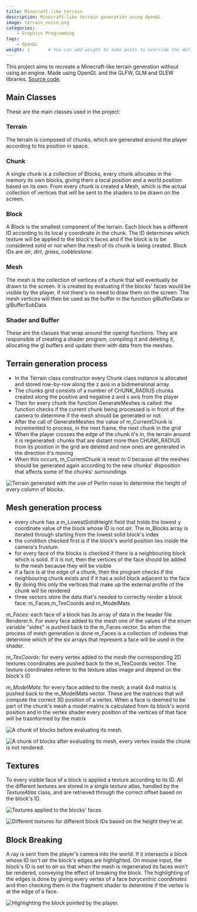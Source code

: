 ```yaml
---
title: Minecraft-like terrain
description: Minecraft-like terrain generation using OpenGL
image: terrain_noise.png
categories:
    - Graphics Programming
tags:
    - OpenGL
weight: 1       # You can add weight to some posts to override the default sorting (date descending)
---
```


This project aims to recreate a Minecraft-like terrain generation without using an engine. Made using OpenGL and the GLFW, GLM and GLEW libraries. [Source code](https://github.com/cmanziel/mncrft).

## Main Classes

These are the main classes used in the project:

### Terrain

The terrain is composed of chunks, which are generated around the player according to his position in space.

### Chunk

A single chunk is a collection of Blocks, every chunk allocates in the memory its own blocks, giving them a local position and a world position based on its own. From every chunk is created a Mesh, which is the actual collection of vertices that will be sent to the shaders to be drawn on the screen.

### Block

A Block is the smallest component of the terrain. Each block has a different ID according to its local y coordinate in the chunk. The ID determines which texture will be applied to the block's faces and if the block is to be considered solid or not when the mesh of its chunk is being created. Block IDs are *air*, *dirt*, *grass*, *cobblestone*.

### Mesh

The mesh is the collection of vertices of a chunk that will eventually be drawn to the screen. It is created by evaluating if the blocks' faces would be visible by the player, if not there's no need to draw them on the screen. The mesh vertices will then be used as the buffer in the function glBufferData or glBufferSubData.

### Shader and Buffer

These are the classes that wrap around the opengl functions. They are responsible of creating a shader program, compiling it and deleting it, allocating the gl buffers and update them with data from the meshes.

## Terrain generation process

- In the Terrain class constructor every Chunk class instance is allocated and stored row-by-row along the z axis in a bidimensional array.
- The chunks grid consists of a number of CHUNK_RADIUS chunks created along the positive and negative z and x axis from the player
- Then for every chunk the function GenerateMeshes is called: the function checks if the current chunk being processed is in front of the camera to determine if the mesh should be generated or not
- After the call of GenerateMeshes the value of m_CurrentChunk is incremented to process, in the next frame, the next chunk in the grid
- When the player crosses the edge of the chunk it's in, the terrain around it is regenerated: chunks that are distant more then CHUNK_RADIUS from its position in the grid are deleted and new ones are generated in the direction it's moving
- When this occurs, m_CurrentChunk is reset to 0 because all the meshes should be generated again according to the new chunks' disposition that affects some of the chunks' surroundings

![Terrain generated with the use of Perlin noise to determine the height of every column of blocks.](terrain_noise.png "terrain with noise")

## Mesh generation process

- every chunk has a m_LowestSolidHeight field that holds the lowest y coordinate value of the block whose ID is not *air*. The m_Blocks array is iterated through starting from the lowest solid block's index
- the condition checked first is if the block's world position lies inside the camera's frustum. 
- for every face of the blocks is checked if there is a neighbouring block which is solid. If it is not, then the vertices of the face should be added to the mesh because they will be visible
- if a face is at the edge of a chunk, then the program checks if the neighbouring chunk exists and if it has a solid block adjacent to the face
- By doing this only the vertices that make up the external profile of the chunk will be rendered
- three vectors store the data that's needed to correctly render a block face: m_Faces,m_TexCoords and m_ModelMats

*m_Faces*: each face of a block has its array of data in the header file Renderer.h. For every face added to the mesh one of the values of the enum variable "sides" is pushed back to the m_Faces vector. So when the process of mesh generation is done m_Faces is a collection of indexes that determine which of the six arrays that represent a face will be used in the shader.

*m_TexCoords*: for every vertex added to the mesh the corresponding 2D textures coordinates are pushed back to the m_TexCoords vector.
The texture coordinates referer to the texture atlas image and depend on the block's ID

*m_ModelMats*: for every face added to the mesh, a mat4 4x4 matrix is pushed back to the m_ModelMats vector. These are the matrices that will compute the correct 3D position of a vertex.
When a face is deemed to be part of the chunk's mesh a model matrix is calculated from its block's world position and in the vertex shader every position of the vertices of that face will be trasnformed by the matrix

![A chunk of blocks before evaluating its mesh.](no_shell.png "a chunk of blocks before evaluating its mesh")

![A chunk of blocks after evaluating its mesh, every vertex inside the chunk is not rendered.](shell.png "a chunk of blocks before evaluating its mesh")

## Textures

To every visible face of a block is applied a texture according to its ID. All the different textures are stored in a single texture atlas, handled by the *TextureAtlas* class, and are retrieved through the correct offset based on the block's ID.

![Textures applied to the blocks' faces.](textures.png "Textures")

![Different textures for different block IDs based on the height they're at.](texture_ids.png "Noise")

## Block Breaking

A ray is sent from the player's camera into the world. If it intersects a block whose ID isn't *air* the block's edges are highlighted. On mouse input, the block's ID is set to *air* so that when the mesh is regenerated its faces won't be rendered, conveying the effect of breaking the block.
The highlighting of the edges is done by giving every vertex of a face *barycentric coordinates* and then checking them in the fragment shader to determine if the vertex is at the edge of a face.

![Highlighting the block pointed by the player.](block_pointed.png "Block pointed")
